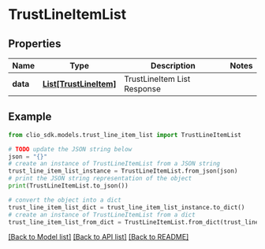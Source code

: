 # TrustLineItemList


## Properties

Name | Type | Description | Notes
------------ | ------------- | ------------- | -------------
**data** | [**List[TrustLineItem]**](TrustLineItem.md) | TrustLineItem List Response | 

## Example

```python
from clio_sdk.models.trust_line_item_list import TrustLineItemList

# TODO update the JSON string below
json = "{}"
# create an instance of TrustLineItemList from a JSON string
trust_line_item_list_instance = TrustLineItemList.from_json(json)
# print the JSON string representation of the object
print(TrustLineItemList.to_json())

# convert the object into a dict
trust_line_item_list_dict = trust_line_item_list_instance.to_dict()
# create an instance of TrustLineItemList from a dict
trust_line_item_list_from_dict = TrustLineItemList.from_dict(trust_line_item_list_dict)
```
[[Back to Model list]](../README.md#documentation-for-models) [[Back to API list]](../README.md#documentation-for-api-endpoints) [[Back to README]](../README.md)


